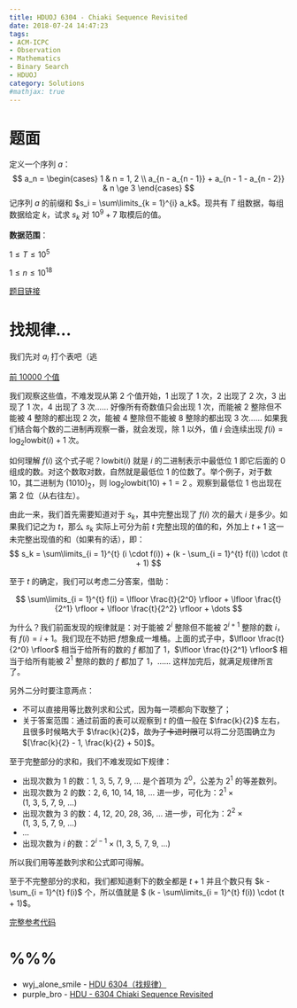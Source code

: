 ```yaml
---
title: HDUOJ 6304 - Chiaki Sequence Revisited
date: 2018-07-24 14:47:23
tags: 
- ACM-ICPC
- Observation
- Mathematics
- Binary Search
- HDUOJ
category: Solutions
#mathjax: true
---
```


# 题面

定义一个序列 $a$：
$$
a_n = 
\begin{cases}
1 & n = 1, 2 \\
a_{n - a_{n - 1}} + a_{n - 1 - a_{n - 2}} & n \ge 3
\end{cases}
$$
记序列 $a$ 的前缀和 $s_i = \sum\limits_{k = 1}^{i} a_k$。现共有 $T$ 组数据，每组数据给定 $k$，试求 $s_k$ 对 $10^9 + 7$ 取模后的值。

**数据范围**：

$1 \le T \le 10^5$

$1 \le n \le 10^{18}$

[题目链接](http://acm.hdu.edu.cn/showproblem.php?pid=6304)

# 找规律...

我们先对 $a_i$ 打个表吧（逃

[前 10000 个值](https://pastebin.com/LDBBb26K)

我们观察这些值，不难发现从第 $2$ 个值开始，$1$ 出现了 $1$ 次，$2$ 出现了 $2$ 次，$3$ 出现了 $1$ 次，$4$ 出现了 $3$ 次…… 好像所有奇数值只会出现 $1$ 次，而能被 $2$ 整除但不能被 $4$ 整除的都出现 $2$ 次，能被 $4$ 整除但不能被 $8$ 整除的都出现 $3$ 次…… 如果我们结合每个数的二进制再观察一番，就会发现，除 $1$ 以外，值 $i$ 会连续出现 $f(i) = \log_{2}{\text{lowbit}(i)} + 1$ 次。 

如何理解 $f(i)$ 这个式子呢？$\text{lowbit}(i)$ 就是 $i$ 的二进制表示中最低位 $1$ 即它后面的 $0$ 组成的数。对这个数取对数，自然就是最低位 $1$ 的位数了。举个例子，对于数 $10$，其二进制为 $(1010)_2$，则 $\log_2{\text{lowbit}(10)} + 1 = 2$ 。观察到最低位 $1$ 也出现在第 $2$ 位（从右往左）。

由此一来，我们首先需要知道对于 $s_k$，其中完整出现了 $f(i)$ 次的最大 $i$ 是多少。如果我们记之为 $t$，那么 $s_k$ 实际上可分为前 $t$ 完整出现的值的和，外加上 $t + 1$ 这一未完整出现值的和（如果有的话），即：  
$$
s_k = \sum\limits_{i = 1}^{t} (i \cdot f(i)) + (k - \sum_{i = 1}^{t} f(i)) \cdot (t + 1)
$$

至于 $t$ 的确定，我们可以考虑二分答案，借助：

$$
\sum\limits_{i = 1}^{t} f(i) = \lfloor \frac{t}{2^0} \rfloor + \lfloor \frac{t}{2^1} \rfloor + \lfloor \frac{t}{2^2} \rfloor + \dots
$$

为什么？我们前面发现的规律就是：对于能被 $2^i​$ 整除但不能被 $2^{i + 1}​$ 整除的数 $i​$，有 $f(i) = i + 1​$。我们现在不妨把 $f​$ 想象成一堆桶。上面的式子中，$\lfloor \frac{t}{2^0} \rfloor​$ 相当于给所有的数的 $f​$ 都加了 $1​$，$\lfloor \frac{t}{2^1} \rfloor​$ 相当于给所有能被 $2^1​$ 整除的数的 $f​$ 都加了 $1​$，…… 这样加完后，就满足规律所言了。

另外二分时要注意两点：

- 不可以直接用等比数列求和公式，因为每一项都向下取整了；
- 关于答案范围：通过前面的表可以观察到 $t$ 的值一般在 $\frac{k}{2}$ 左右，且很多时候略大于 $\frac{k}{2}$，故~~为了卡进时限~~可以将二分范围确立为 $[\frac{k}{2} - 1, \frac{k}{2} + 50]$。

至于完整部分的求和，我们不难发现如下规律：

- 出现次数为 $1$ 的数：$1, \ 3, \ 5, \ 7, \ 9, \ \dots$ 是个首项为 $2^0$，公差为 $2^1$ 的等差数列。
- 出现次数为 $2$ 的数：$2, \ 6, \ 10, \ 14, \ 18, \ \dots$ 进一步，可化为：$2^1 \times (1, \ 3, \ 5, \ 7, \ 9, \ \dots)$
- 出现次数为 $3$ 的数：$4, \ 12, \ 20, \ 28, \ 36, \ \dots$ 进一步，可化为：$2^2 \times (1, \ 3, \ 5, \ 7, \ 9, \ \dots)$
- $\dots$
- 出现次数为 $i$ 的数：$2^{i - 1} \times (1, \ 3, \ 5, \ 7, \ 9, \ \dots)$

所以我们用等差数列求和公式即可得解。

至于不完整部分的求和，我们都知道剩下的数全都是 $t + 1$ 并且个数只有 $k - \sum_{i = 1}^{t} f(i)$ 个，所以值就是 $ (k - \sum\limits_{i = 1}^{t} f(i)) \cdot (t + 1)$。

[完整参考代码](https://github.com/codgician/ACM-ICPC/blob/master/HDUOJ/6304/observation_math.cpp)



# %%%

- wyj_alone_smile - [HDU 6304（找规律）](https://blog.csdn.net/wyj_alone_smile/article/details/81177111)
- purple_bro - [HDU - 6304 Chiaki Sequence Revisited](https://blog.csdn.net/purple_bro/article/details/81177315)